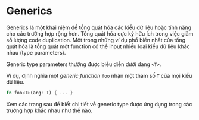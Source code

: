 # Generics

Generics là một khái niệm để tổng quát hóa các kiểu dữ liệu 
hoặc tính năng cho các trường hợp rộng hơn. Tổng quát hóa cực kỳ hữu ích
trong việc giảm số lượng code duplication. Một trong những ví dụ phổ
biến nhất của tổng quát hóa là tổng quát một function có thể input nhiều loại
kiểu dữ liệu khác nhau (type parameters).

Generic type parameters thường được biểu diễn dưới dạng `<T>`.

Ví dụ, định nghĩa một *generic function* `foo` nhận một tham số `T` của mọi kiểu dữ liệu.

```rust
fn foo<T>(arg: T) { ... }
```

Xem các trang sau để biết chi tiết về generic type 
được ứng dụng trong các trường hợp khác nhau như thế nào.